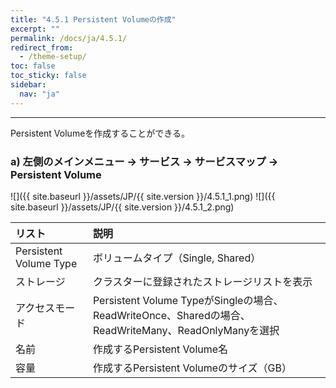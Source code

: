 ```yaml
---
title: "4.5.1 Persistent Volumeの作成"
excerpt: ""
permalink: /docs/ja/4.5.1/
redirect_from:
  - /theme-setup/
toc: false
toc_sticky: false
sidebar:
  nav: "ja"
---
```


---
Persistent Volumeを作成することができる。

### a\) 左側のメインメニュー → サービス → サービスマップ → Persistent Volume
![]({{ site.baseurl }}/assets/JP/{{ site.version }}/4.5.1_1.png)
![]({{ site.baseurl }}/assets/JP/{{ site.version }}/4.5.1_2.png)

| **リスト**  | **説明**  |
| :--- | :--- |
| Persistent Volume Type | ボリュームタイプ（Single, Shared） |
| ストレージ | クラスターに登録されたストレージリストを表示 |
| アクセスモード | Persistent Volume TypeがSingleの場合、ReadWriteOnce、Sharedの場合、ReadWriteMany、ReadOnlyManyを選択 |
| 名前 | 作成するPersistent Volume名 |
| 容量 | 作成するPersistent Volumeのサイズ（GB）|
